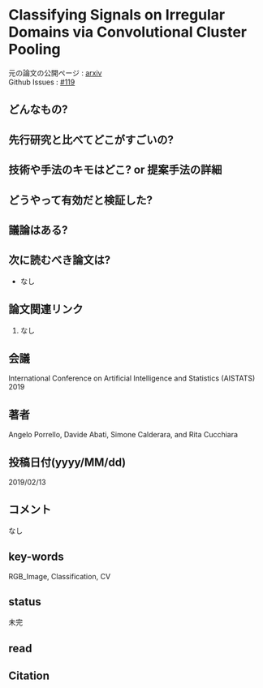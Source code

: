 # Classifying Signals on Irregular Domains via Convolutional Cluster Pooling

元の論文の公開ページ : [arxiv](https://arxiv.org/abs/1902.04850)  
Github Issues : [#119](https://github.com/Obarads/obarads.github.io/issues/119)

## どんなもの?

## 先行研究と比べてどこがすごいの?

## 技術や手法のキモはどこ? or 提案手法の詳細

## どうやって有効だと検証した?

## 議論はある?

## 次に読むべき論文は?
- なし

## 論文関連リンク
1. なし

## 会議
International Conference on Artificial Intelligence and Statistics (AISTATS) 2019

## 著者
Angelo Porrello, Davide Abati, Simone Calderara, and Rita Cucchiara

## 投稿日付(yyyy/MM/dd)
2019/02/13

## コメント
なし

## key-words
RGB_Image, Classification, CV

## status
未完

## read

## Citation
